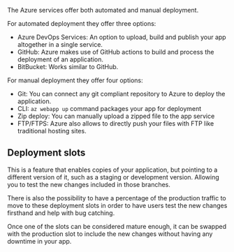 The Azure services offer both automated and manual deployment.

For automated deployment they offer three options:
* Azure DevOps Services: An option to upload, build and publish your app altogether in a single service.
* GitHub: Azure makes use of GitHub actions to build and process the deployment of an application.
* BitBucket: Works similar to GitHub.

For manual deployment they offer four options:
* Git: You can connect any git compliant repository to Azure to deploy the application.
* CLI: ```az webapp up``` command packages your app for deployment
* Zip deploy: You can manually upload a zipped file to the app service
* FTP/FTPS: Azure also allows to directly push your files with FTP like traditional hosting sites.

## Deployment slots
This is a feature that enables copies of your application, but pointing to a different version of it, such as a staging or development version. Allowing you to test the new changes included in those branches. 

There is also the possibility to have a percentage of the production traffic to move to these deployment slots in order to have users test the new changes firsthand and help with bug catching.

Once one of the slots can be considered mature enough, it can be swapped with the production slot to include the new changes without having any downtime in your app.

